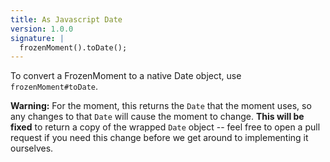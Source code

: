 ```yaml
---
title: As Javascript Date
version: 1.0.0
signature: |
  frozenMoment().toDate();
---
```



To convert a FrozenMoment to a native Date object, use `frozenMoment#toDate`.

**Warning:** For the moment, this returns the `Date` that the moment uses, so any changes to that `Date` will cause the moment to change.  **This will be fixed** to return a copy of the wrapped `Date` object -- feel free to open a pull request if you need this change before we get around to implementing it ourselves.
